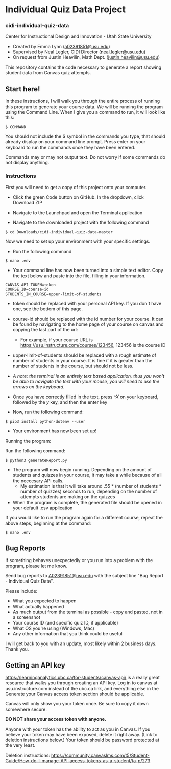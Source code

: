 # Individual Quiz Data Project
### cidi-individual-quiz-data
Center for Instructional Design and Innovation - Utah State University

* Created by Emma Lynn (a02391851@usu.edu)
* Supervised by Neal Legler, CIDI Director (neal.legler@usu.edu)
* On request from Justin Heavilin, Math Dept. (justin.heavilin@usu.edu)

This repository contains the code necessary to generate a report showing student data from Canvas quiz attempts.

## Start here!
In these instructions, I will walk you through the entire process of running this program to generate your course data.
We will be running the program using the Command Line. When I give you a command to run, it will look like this:
```
$ COMMAND
```
You should not include the $ symbol in the commands you type, that should already display on your command line prompt. Press enter on your keyboard to run the commands once they have been entered.

Commands may or may not output text. Do not worry if some commands do not display anything.

### Instructions

First you will need to get a copy of this project onto your computer.

* Click the green Code button on GitHub. In the dropdown, click Download ZIP

* Navigate to the Launchpad and open the Terminal application
* Navigate to the downloaded project with the following command
```
$ cd Downloads/cidi-individual-quiz-data-master
```

Now we need to set up your environment with your specific settings.
  *  Run the following command
```commandline
$ nano .env
```

  *  Your command line has now been turned into a simple text editor. Copy the text below and paste into the file, filling in your information.
  ```commandline
CANVAS_API_TOKEN=token
COURSE_ID=course-id
STUDENTS_IN_COURSE=upper-limit-of-students
```

* token should be replaced with your personal API key. If you don't have one, see the bottom of this page.
* course-id should be replaced with the id number for your course. It can be found by navigating to the home page of your course on canvas and copying the last part of the url:
  * For example, if your course URL is https://usu.instructure.com/courses/123456, 123456 is the course ID
* upper-limit-of-students should be replaced with a rough estimate of number of students in your course. It is fine if it is greater than the number of students in the course, but should not be less.

* _A note: the terminal is an entirely text based application, thus you won't be able to navigate the text with your mouse, you will need to use the arrows on the keyboard._


* Once you have correctly filled in the text, press _^X_ on your keyboard, followed by the _y_ key, and then the enter key


* Now, run the following command:
```commandline
$ pip3 install python-dotenv --user
```

* Your environment has now been set up!

Running the program:

Run the following command:
```commandline
$ python3 generateReport.py
```
* The program will now begin running. Depending on the amount of students and quizzes in your course, it may take a while because of all the neccesary API calls.
  * My estimation is that it will take around .55 * (number of students * number of quizzes) seconds to run, depending on the number of attempts students are making on the quizzes
* When the program is complete, the generated file should be opened in your default .csv application

If you would like to run the program again for a different course, repeat the above steps, beginning at the command:
```commandline
$ nano .env
```

## Bug Reports
If something behaves unexpectedly or you run into a problem with the program, please let me know.

Send bug reports to A02391851@usu.edu with the subject line "Bug Report - Individual Quiz Data".

Please include:
* What you expected to happen
* What actually happened
* As much output from the terminal as possible - copy and pasted, not in a screenshot
* Your course ID (and specific quiz ID, if applicable)
* What OS you're using (Windows, Mac)
* Any other information that you think could be useful

I will get back to you with an update, most likely within 2 business days. Thank you.

## Getting an API key
https://learninganalytics.ubc.ca/for-students/canvas-api/ is a really great resource that walks you through creating an API key.
 Log in to canvas at usu.instructure.com instead of the ubc.ca link, and everything else in the Generate your Canvas access token section should be applicable.
 
Canvas will only show you your token once. Be sure to copy it down somewhere secure. 

**DO NOT share your access token with anyone.**

Anyone with your token has the ability to act as you in Canvas. If you believe your token may have been exposed, delete it right away. (Link to deletion instructions below.)
 Your token should be password protected at the very least.

Deletion instructions: https://community.canvaslms.com/t5/Student-Guide/How-do-I-manage-API-access-tokens-as-a-student/ta-p/273